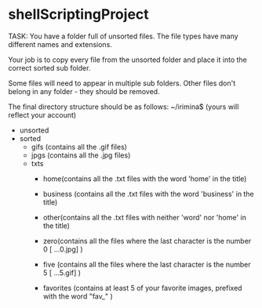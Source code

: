 # shellScriptingProject
TASK: You have a folder full of unsorted files. The file
types have many different names and extensions.

Your job is to copy every file from the unsorted
folder and place it into the correct sorted sub folder.

Some files will need to appear in multiple sub
folders. Other files don't belong in any folder - they
should be removed.

The final directory structure should be as follows:
~/irimina$ (yours will reflect your account)
   - unsorted
   - sorted
        - gifs (contains all the .gif files)
        - jpgs (contains all the .jpg files)
        - txts
            - home(contains all the .txt files with the word 'home' in the title)

            - business (contains all the .txt files with the word 'business' in the title)

            - other(contains all the .txt files with neither 'word' nor 'home' in the title)

            - zero(contains all the files where the last character is the number 0 [ ...0.jpg] )

            - five (contains all the files where the last character is the number 5 [ ...5.gif] )

            - favorites (contains at least 5 of your favorite images, prefixed with the word "fav_" )
